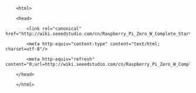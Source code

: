 <!DOCTYPE html>
        <html>
        <head>
            <link rel="canonical" href="http://wiki.seeedstudio.com/cn/Raspberry_Pi_Zero_W_Complete_Starter_Kit/"/>
            <meta http-equiv="content-type" content="text/html; charset=utf-8"/>
            <meta http-equiv="refresh" content="0;url=http://wiki.seeedstudio.com/cn/Raspberry_Pi_Zero_W_Complete_Starter_Kit/"/>
        </head>
        </html>